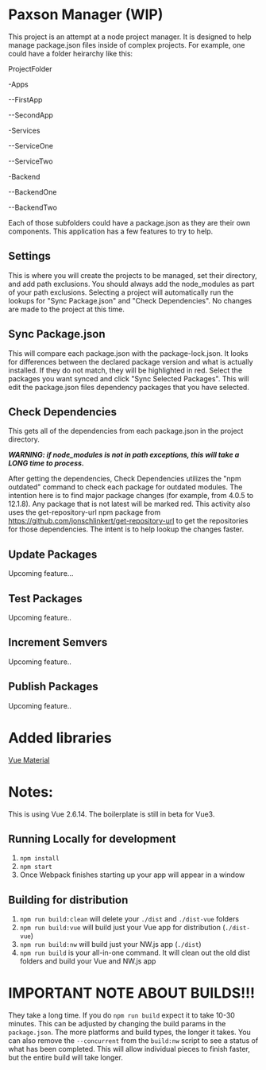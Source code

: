 # Paxson Manager (WIP)
This project is an attempt at a node project manager. It is designed to help manage package.json files inside of complex projects. For example, one could have a folder heirarchy like this:

ProjectFolder

-Apps

--FirstApp

--SecondApp

-Services

--ServiceOne

--ServiceTwo

-Backend

--BackendOne

--BackendTwo

Each of those subfolders could have a package.json as they are their own components. This application has a few features to try to help.

## Settings
This is where you will create the projects to be managed, set their directory, and add path exclusions. You should always add the node_modules as part of your path exclusions. Selecting a project will automatically run the lookups for "Sync Package.json" and "Check Dependencies". No changes are made to the project at this time.

## Sync Package.json
This will compare each package.json with the package-lock.json. It looks for differences between the declared package version and what is actually installed. If they do not match, they will be highlighted in red. Select the packages you want synced and click "Sync Selected Packages". This will edit the package.json files dependency packages that you have selected.

## Check Dependencies
This gets all of the dependencies from each package.json in the project directory. 

***WARNING: if node_modules is not in path exceptions, this will take a LONG time to process.***

After getting the dependencies, Check Dependencies utilizes the "npm outdated" command to check each package for outdated modules. The intention here is to find major package changes (for example, from 4.0.5 to 12.1.8). Any package that is not latest will be marked red. This activity also uses the get-repository-url npm package from https://github.com/jonschlinkert/get-repository-url to get the repositories for those dependencies. The intent is to help lookup the changes faster.

## Update Packages
Upcoming feature...

## Test Packages
Upcoming feature..

## Increment Semvers
Upcoming feature..

## Publish Packages
Upcoming feature..

# Added libraries

[Vue Material](https://www.creative-tim.com/vuematerial/getting-started)

# Notes:
This is using Vue 2.6.14. The boilerplate is still in beta for Vue3.

## Running Locally for development

1. `npm install`
1. `npm start`
1. Once Webpack finishes starting up your app will appear in a window


## Building for distribution

1. `npm run build:clean` will delete your `./dist` and `./dist-vue` folders
1. `npm run build:vue` will build just your Vue app for distribution (`./dist-vue`)
1. `npm run build:nw` will build just your NW.js app (`./dist`)
1. `npm run build` is your all-in-one command. It will clean out the old dist folders and build your Vue and NW.js app


# **IMPORTANT NOTE ABOUT BUILDS!!!**

They take a long time. If you do `npm run build` expect it to take 10-30 minutes. This can be adjusted by changing the build params in the `package.json`. The more platforms and build types, the longer it takes. You can also remove the `--concurrent` from the `build:nw` script to see a status of what has been completed. This will allow individual pieces to finish faster, but the entire build will take longer.
